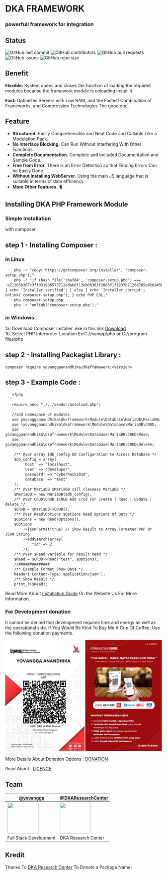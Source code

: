 # DKA FRAMEWORK
### powerfull framework for integration

## Status

![GitHub last commit](https://img.shields.io/github/last-commit/DKAResearchCenter/DKAPHPFramework)
![GitHub contributors](https://img.shields.io/github/contributors/DKAResearchCenter/DKAPHPFramework)
![GitHub pull requests](https://img.shields.io/github/issues-pr/DKAResearchCenter/DKAPHPFramework)
![GitHub issues](https://img.shields.io/github/issues/DKAResearchCenter/DKAPHPFramework)
![GitHub repo size](https://img.shields.io/github/repo-size/DKAResearchCenter/DKAPHPFramework)


## Benefit

**Flexible:** System opens and closes the function of loading the required modules because the framework module is
unloading Install it.

**Fast:** Optimizes Servers with Low RAM, and the Fastest Combination of Frameworks, and Compression Technologies The
good one.

## Feature

* **Structured.** Easily Comprehensible and Neat Code and Callable Like a Modulation Pack.
* **No Interface Blocking.** Can Run Without Interfering With Other Functions.
* **Complete Documentation.** Complete and Included Documentation and Sample Code.
* **Free from Error.** There is an Error Detection so that Finding Errors Can be Easily Done.
* **Without Installing WebServer.** Using the main JS language that is suitable in terms of data efficiency.
* **More Other Features.** 🐈

## Installing DKA PHP Framework Module

### Simple Installation

 with composer

## step 1 - Installing Composer : 

### In Linux
```shell
    php -r "copy('https://getcomposer.org/installer', 'composer-setup.php');"
    php -r "if (hash_file('sha384', 'composer-setup.php') === 'e21205b207c3ff031906575712edab6f13eb0b361f2085f1f1237b7126d785e826a450292b6cfd1d64d92e6563bbde02') { echo 'Installer verified'; } else { echo 'Installer corrupt'; unlink('composer-setup.php'); } echo PHP_EOL;"
    php composer-setup.php
    php -r "unlink('composer-setup.php');"
```
### in Windows

1a. Download Composer Installer .exe in this link
[Download](https://getcomposer.org/Composer-Setup.exe)<br/>
1b. Select PHP Interpreter Location Ex:C://xampp/php or C://program files/php


## step 2 - Installing Packagist Library :

``` composer require yovanggaanandhika/dkaframework:<version> ```

## step 3 - Example Code : 

```injectablephp
   <?php
   
   require_once "./../vendor/autoload.php";

   //add namespace of modules
   use yovanggaanandhika\dkaframework\Module\Database\MariaDB\MariaDB;
   use \yovanggaanandhika\dkaframework\Module\Database\MariaDB\CRUD;
   use yovanggaanandhika\dkaframework\Module\Database\MariaDB\CRUD\Read;
   use yovanggaanandhika\dkaframework\Module\Database\MariaDB\CRUD\Delete;

    /** @var array $db_config DB Configuration to Access Database */
    $db_config = array(
        'host' => "localhost",
        'user' => "developer",
        'password' => "Cyberhack2010",
        'database' => "test"
    );
    /** @var MariaDB $MariaDB call classess MariaDB */
    $MariaDB = new MariaDB($db_config);
    /** @var CRUD\CRUD $CRUD Add Crud For Create | Read | Update | delete */
    $CRUD = $MariaDB->CRUD();
    /** @var Read\Options $Options Read Options Of Data */
    $Options = new Read\Options();
    $Options
        ->jsonFormat(true) // Show Result to Array Formated PHP Or JSON String
        ->addSearch(array(
            "id" => 2
        ));
    /** @var $Read variable for Result Read */
    $Read = $CRUD->Read("test", $Options);
    //##############
    /** Example Format Show Data */
    header('Content-Type: application/json');
    /** Show Result */
    print_r($Read);
```

Read More About [Installation Guide](https://github.com/YovanggaAnandhika/Server/blob/v3/INSTALL.md) On the Website
Us For More Information.



### For Development donation
It cannot be denied that development requires time and energy as well as the operational side. If You Would Be Kind To Buy Me A Cup Of Coffee. Use the following donation payments.

![alt text](https://github.com/YovanggaAnandhika/DKAFramework-Typescript/blob/production/docs/assets/images/qris-yovangga.jpg?raw=true)

More Details About Donation Options :
[DONATION](https://github.com/DKAResearchCenter/DKAPHPFramework/blob/master/README.md)

Read About : </b>[LICENCE](https://github.com/DKAResearchCenter/DKAPHPFramework/blob/master/README.md)

## Team

| [@yovangga](https://github.com/yovanggaanandhika)                                                                       | [@DKAResearchCenter](https://github.com/DKAResearchCenter)                                                    |
|-------------------------------------------------------------------------------------------------------------------------|---------------------------------------------------------------------------------------------------------------|
| <img align="center" src="https://avatars.githubusercontent.com/yovanggaanandhika?s=100&v=1" width="100" height="100" /> | <img align="center" src="https://avatars.githubusercontent.com/DKAResearchCenter?s" width="100" height="100"> |
| Full Stack Development                                                                                                  | DKA Research Center                                                                                           |

## Kredit

Thanks To [DKA Research Center](https://github.com/YovanggaAnandhika) To Donate a Package Name!
